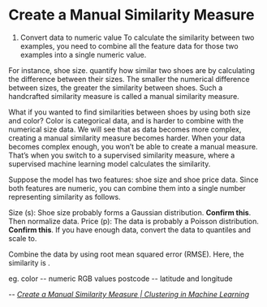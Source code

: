 # Create a Manual Similarity Measure

1. Convert data to numeric value
To calculate the similarity between two examples, you need to combine all the feature data for those two examples into a single numeric value.

For instance, shoe size.
quantify how similar two shoes are by calculating the difference between their sizes. The smaller the numerical difference between sizes, the greater the similarity between shoes. Such a handcrafted similarity measure is called a manual similarity measure.

What if you wanted to find similarities between shoes by using both size and color? Color is categorical data, and is harder to combine with the numerical size data. We will see that as data becomes more complex, creating a manual similarity measure becomes harder. When your data becomes complex enough, you won’t be able to create a manual measure. That’s when you switch to a supervised similarity measure, where a supervised machine learning model calculates the similarity.

Suppose the model has two features: shoe size and shoe price data. Since both features are numeric, you can combine them into a single number representing similarity as follows.

Size (s): Shoe size probably forms a Gaussian distribution. __Confirm this__. Then normalize data.
Price (p): The data is probably a Poisson distribution. __Confirm this__. If you have enough data, convert the data to quantiles and scale to.

Combine the data by using root mean squared error (RMSE). Here, the similarity is .


eg. color -- numeric RGB values
    postcode --  latitude and longitude
    





-- <cite>[Create a Manual Similarity Measure  \|  Clustering in Machine Learning](https://developers.google.com/machine-learning/clustering/similarity/manual-similarity)</cite>